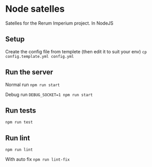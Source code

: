 # Node satelles

Satelles for the Rerum Imperium project. In NodeJS

## Setup

Create the config file from templete (then edit it to suit your env)
`cp config.template.yml config.yml`

## Run the server

Normal run
`npm run start`

Debug run
`DEBUG_SOCKET=1 npm run start`

## Run tests

`npm run test`

## Run lint

`npm run lint`

With auto fix
`npm run lint-fix`
